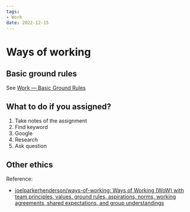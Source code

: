 ```yaml
---
tags:
- Work
date: 2022-12-15
---
```


# Ways of working

## Basic ground rules

See [Work — Basic Ground Rules](Work%20%E2%80%94%20Basic%20Ground%20Rules.md)



## What to do if you assigned?

1. Take notes of the assignment
2. Find keyword
3. Google
4. Research
5. Ask question



## Other ethics

Reference:

- [joelparkerhenderson/ways-of-working: Ways of Working (WoW) with team principles, values, ground rules, aspirations, norms, working agreements, shared expectations, and group understandings](https://github.com/joelparkerhenderson/ways-of-working)

